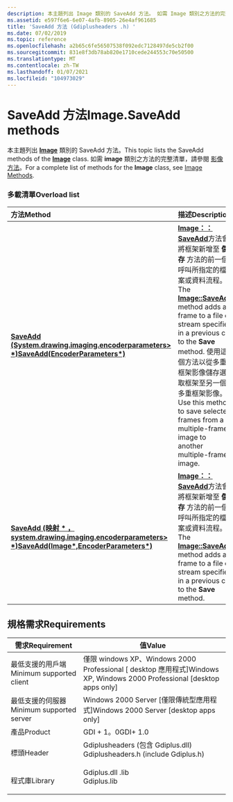 ```yaml
---
description: 本主題列出 Image 類別的 SaveAdd 方法。 如需 Image 類別之方法的完整清單，請參閱影像方法。
ms.assetid: e597f6e6-6e07-4afb-8905-26e4af961685
title: 'SaveAdd 方法 (Gdiplusheaders .h) '
ms.date: 07/02/2019
ms.topic: reference
ms.openlocfilehash: a2b65c6fe56507538f092edc7128497de5cb2f00
ms.sourcegitcommit: 831e8f3db78ab820e1710cede244553c70e50500
ms.translationtype: MT
ms.contentlocale: zh-TW
ms.lasthandoff: 01/07/2021
ms.locfileid: "104973029"
---
```

# <a name="imagesaveadd-methods"></a><span data-ttu-id="4dba8-104">SaveAdd 方法</span><span class="sxs-lookup"><span data-stu-id="4dba8-104">Image.SaveAdd methods</span></span>

<span data-ttu-id="4dba8-105">本主題列出 [**Image**](/windows/win32/api/gdiplusheaders/nl-gdiplusheaders-image) 類別的 SaveAdd 方法。</span><span class="sxs-lookup"><span data-stu-id="4dba8-105">This topic lists the SaveAdd methods of the [**Image**](/windows/win32/api/gdiplusheaders/nl-gdiplusheaders-image) class.</span></span> <span data-ttu-id="4dba8-106">如需 **image** 類別之方法的完整清單，請參閱 [影像方法](-gdiplus-class-image-methods.md)。</span><span class="sxs-lookup"><span data-stu-id="4dba8-106">For a complete list of methods for the **Image** class, see [Image Methods](-gdiplus-class-image-methods.md).</span></span>

### <a name="overload-list"></a><span data-ttu-id="4dba8-107">多載清單</span><span class="sxs-lookup"><span data-stu-id="4dba8-107">Overload list</span></span>



| <span data-ttu-id="4dba8-108">方法</span><span class="sxs-lookup"><span data-stu-id="4dba8-108">Method</span></span>                                                                                               | <span data-ttu-id="4dba8-109">描述</span><span class="sxs-lookup"><span data-stu-id="4dba8-109">Description</span></span>                                                                                                                                                                                                                                                                            |
|:-----------------------------------------------------------------------------------------------------|:---------------------------------------------------------------------------------------------------------------------------------------------------------------------------------------------------------------------------------------------------------------------------------------|
| <span data-ttu-id="4dba8-110">[**SaveAdd (System.drawing.imaging.encoderparameters> \*)**](/previous-versions//ms535408(v=vs.85))</span><span class="sxs-lookup"><span data-stu-id="4dba8-110">[**SaveAdd(EncoderParameters\*)**](/previous-versions//ms535408(v=vs.85))</span></span>                  | <span data-ttu-id="4dba8-111">[**Image：： SaveAdd**](/previous-versions//ms535408(v=vs.85))方法會將框架新增至 **儲存** 方法的前一個呼叫所指定的檔案或資料流程。</span><span class="sxs-lookup"><span data-stu-id="4dba8-111">The [**Image::SaveAdd**](/previous-versions//ms535408(v=vs.85)) method adds a frame to a file or stream specified in a previous call to the **Save** method.</span></span> <span data-ttu-id="4dba8-112">使用這個方法以從多重框架影像儲存選取框架至另一個多重框架影像。</span><span class="sxs-lookup"><span data-stu-id="4dba8-112">Use this method to save selected frames from a multiple-frame image to another multiple-frame image.</span></span><br/> |
| <span data-ttu-id="4dba8-113">[**SaveAdd (映射 \* ，system.drawing.imaging.encoderparameters> \*)**](/windows/win32/api/gdiplusheaders/nf-gdiplusheaders-image-saveadd(inimage_inconstencoderparameters))</span><span class="sxs-lookup"><span data-stu-id="4dba8-113">[**SaveAdd(Image\*,EncoderParameters\*)**](/windows/win32/api/gdiplusheaders/nf-gdiplusheaders-image-saveadd(inimage_inconstencoderparameters))</span></span> | <span data-ttu-id="4dba8-114">[**Image：： SaveAdd**](/windows/win32/api/gdiplusheaders/nf-gdiplusheaders-image-saveadd(inimage_inconstencoderparameters))方法會將框架新增至 **儲存** 方法的前一個呼叫所指定的檔案或資料流程。</span><span class="sxs-lookup"><span data-stu-id="4dba8-114">The [**Image::SaveAdd**](/windows/win32/api/gdiplusheaders/nf-gdiplusheaders-image-saveadd(inimage_inconstencoderparameters)) method adds a frame to a file or stream specified in a previous call to the **Save** method.</span></span><br/>                                                                                             |



## <a name="requirements"></a><span data-ttu-id="4dba8-115">規格需求</span><span class="sxs-lookup"><span data-stu-id="4dba8-115">Requirements</span></span>



| <span data-ttu-id="4dba8-116">需求</span><span class="sxs-lookup"><span data-stu-id="4dba8-116">Requirement</span></span> | <span data-ttu-id="4dba8-117">值</span><span class="sxs-lookup"><span data-stu-id="4dba8-117">Value</span></span> |
|-------------------------------------|-----------------------------------------------------------------------------------------------------------------|
| <span data-ttu-id="4dba8-118">最低支援的用戶端</span><span class="sxs-lookup"><span data-stu-id="4dba8-118">Minimum supported client</span></span><br/> | <span data-ttu-id="4dba8-119">僅限 windows XP、Windows 2000 Professional \[ desktop 應用程式\]</span><span class="sxs-lookup"><span data-stu-id="4dba8-119">Windows XP, Windows 2000 Professional \[desktop apps only\]</span></span><br/>                                          |
| <span data-ttu-id="4dba8-120">最低支援的伺服器</span><span class="sxs-lookup"><span data-stu-id="4dba8-120">Minimum supported server</span></span><br/> | <span data-ttu-id="4dba8-121">Windows 2000 Server \[僅限傳統型應用程式\]</span><span class="sxs-lookup"><span data-stu-id="4dba8-121">Windows 2000 Server \[desktop apps only\]</span></span><br/>                                                            |
| <span data-ttu-id="4dba8-122">產品</span><span class="sxs-lookup"><span data-stu-id="4dba8-122">Product</span></span><br/>                  | <span data-ttu-id="4dba8-123">GDI + 1。0</span><span class="sxs-lookup"><span data-stu-id="4dba8-123">GDI+ 1.0</span></span><br/>                                                                                             |
| <span data-ttu-id="4dba8-124">標頭</span><span class="sxs-lookup"><span data-stu-id="4dba8-124">Header</span></span><br/>                   | <dl> <span data-ttu-id="4dba8-125"><dt>Gdiplusheaders (包含 Gdiplus.dll) </dt></span><span class="sxs-lookup"><span data-stu-id="4dba8-125"><dt>Gdiplusheaders.h (include Gdiplus.h)</dt></span></span> </dl> |
| <span data-ttu-id="4dba8-126">程式庫</span><span class="sxs-lookup"><span data-stu-id="4dba8-126">Library</span></span><br/>                  | <dl> <span data-ttu-id="4dba8-127"><dt>Gdiplus.dll .lib</dt></span><span class="sxs-lookup"><span data-stu-id="4dba8-127"><dt>Gdiplus.lib</dt></span></span> </dl>                          |



 

 
